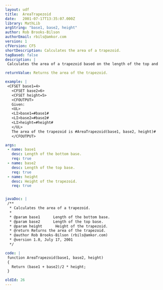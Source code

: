```yaml
---
layout: udf
title:  AreaTrapezoid
date:   2001-07-17T13:35:07.000Z
library: MathLib
argString: "base1, base2, height"
author: Rob Brooks-Bilson
authorEmail: rbils@amkor.com
version: 1
cfVersion: CF5
shortDescription: Calculates the area of a trapezoid.
tagBased: false
description: |
 Calculates the area of a trapezoid based on the length of the top and bottom bases and the height.

returnValue: Returns the area of the trapezoid.

example: |
 <CFSET base1=4>
   <CFSET base2=6>
   <CFSET height=5>
   <CFOUTPUT>
   Given:
   <UL>
   <LI>base1=#base1#
   <LI>base2=#base2#
   <LI>height=#height#
   </UL>
   The area of the trapezoid is #AreaTrapezoid(base1, base2, height)#
   </CFOUTPUT>

args:
 - name: base1
   desc: Length of the bottom base.
   req: true
 - name: base2
   desc: Length of the top base.
   req: true
 - name: height
   desc: Height of the trapezoid.
   req: true


javaDoc: |
 /**
  * Calculates the area of a trapezoid.
  * 
  * @param base1      Length of the bottom base. 
  * @param base2      Length of the top base. 
  * @param height      Height of the trapezoid. 
  * @return Returns the area of the trapezoid. 
  * @author Rob Brooks-Bilson (rbils@amkor.com) 
  * @version 1.0, July 17, 2001 
  */

code: |
 function AreaTrapezoid(base1, base2, height)
 {
   Return (base1 + base2)/2 * height;
 }

oldId: 26
---
```


